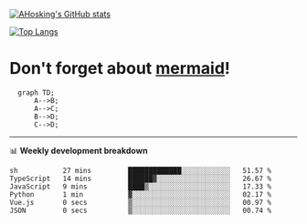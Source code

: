 [![AHosking's GitHub stats](https://github-readme-stats.vercel.app/api?username=ahosking&count_private=true&show_icons=true&theme=onedark&hide_rank=true&include_all_commits=true)](https://github.com/ahosking)

[![Top Langs](https://github-readme-stats.vercel.app/api/top-langs/?username=ahosking&layout=compact&theme=onedark)](https://github.com/ahosking)


# Don't forget about [mermaid](https://github.blog/2022-02-14-include-diagrams-markdown-files-mermaid/)!

```mermaid
  graph TD;
      A-->B;
      A-->C;
      B-->D;
      C-->D;
```
-------

📊 **Weekly development breakdown**

<!--START_SECTION:waka-->

```text
sh           27 mins         █████████████░░░░░░░░░░░░   51.57 %
TypeScript   14 mins         ██████▓░░░░░░░░░░░░░░░░░░   26.67 %
JavaScript   9 mins          ████▒░░░░░░░░░░░░░░░░░░░░   17.33 %
Python       1 min           ▓░░░░░░░░░░░░░░░░░░░░░░░░   02.17 %
Vue.js       0 secs          ▒░░░░░░░░░░░░░░░░░░░░░░░░   00.97 %
JSON         0 secs          ▒░░░░░░░░░░░░░░░░░░░░░░░░   00.74 %
```

<!--END_SECTION:waka-->
